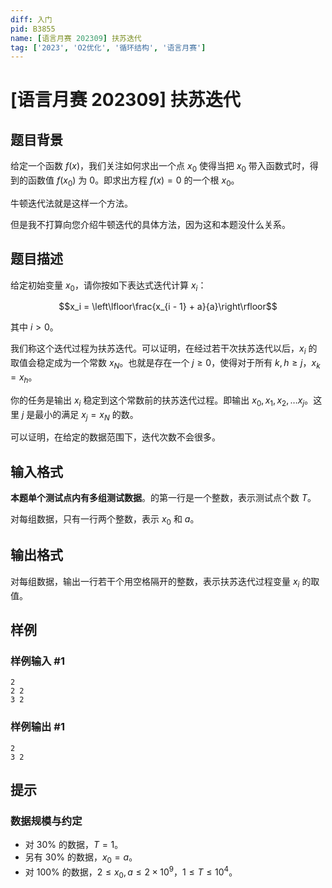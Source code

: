 ```yaml
---
diff: 入门
pid: B3855
name: [语言月赛 202309] 扶苏迭代
tag: ['2023', 'O2优化', '循环结构', '语言月赛']
---
```

# [语言月赛 202309] 扶苏迭代
## 题目背景

给定一个函数 $f(x)$，我们关注如何求出一个点 $x_0$ 使得当把 $x_0$ 带入函数式时，得到的函数值 $f(x_0)$ 为 $0$。即求出方程 $f(x) = 0$ 的一个根 $x_0$。

牛顿迭代法就是这样一个方法。

但是我不打算向您介绍牛顿迭代的具体方法，因为这和本题没什么关系。
## 题目描述

给定初始变量 $x_0$，请你按如下表达式迭代计算 $x_i$：

$$x_i = \left\lfloor\frac{x_{i - 1} + a}{a}\right\rfloor$$

其中 $i > 0$。

我们称这个迭代过程为扶苏迭代。可以证明，在经过若干次扶苏迭代以后，$x_i$ 的取值会稳定成为一个常数 $x_N$。也就是存在一个 $j \geq 0$，使得对于所有 $k,h \geq j$，$x_k = x_h$。

你的任务是输出 $x_i$ 稳定到这个常数前的扶苏迭代过程。即输出 $x_0, x_1, x_2, \dots x_j$。这里 $j$ 是最小的满足 $x_j = x_N$ 的数。

可以证明，在给定的数据范围下，迭代次数不会很多。
## 输入格式

**本题单个测试点内有多组测试数据**。的第一行是一个整数，表示测试点个数 $T$。

对每组数据，只有一行两个整数，表示 $x_0$ 和 $a$。
## 输出格式

对每组数据，输出一行若干个用空格隔开的整数，表示扶苏迭代过程变量 $x_i$ 的取值。
## 样例

### 样例输入 #1
```
2
2 2
3 2
```
### 样例输出 #1
```
2
3 2
```
## 提示

### 数据规模与约定

- 对 $30\%$ 的数据，$T = 1$。
- 另有 $30\%$ 的数据，$x_0 = a$。
- 对 $100\%$ 的数据，$2 \leq x_0, a \leq 2 \times 10^9$，$1 \leq T \leq 10^4$。
